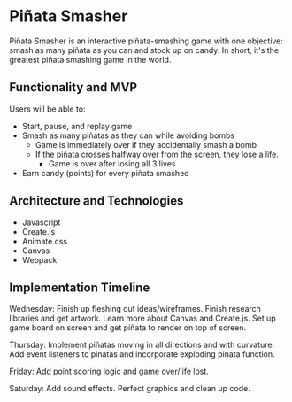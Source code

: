 # Piñata Smasher
Piñata Smasher is an interactive piñata-smashing game with one objective: smash as many piñata as you can and stock up on candy. In short, it's the greatest piñata smashing game in the world.

## Functionality and MVP
Users will be able to:
* Start, pause, and replay game
* Smash as many piñatas as they can while avoiding bombs
    * Game is immediately over if they accidentally smash a bomb
    * If the piñata crosses halfway over from the screen, they lose a life.
        * Game is over after losing all 3 lives
* Earn candy (points) for every piñata smashed

## Architecture and Technologies
* Javascript
* Create.js
* Animate.css
* Canvas
* Webpack

## Implementation Timeline
Wednesday: Finish up fleshing out ideas/wireframes. Finish research libraries and get artwork. Learn more about Canvas and Create.js. Set up game board on screen and get piñata to render on top of screen.

Thursday: Implement piñatas moving in all directions and with curvature. Add event listeners to pinatas and incorporate exploding pinata function.

Friday: Add point scoring logic and game over/life lost.

Saturday: Add sound effects. Perfect graphics and clean up code.
